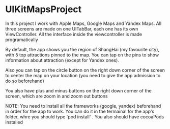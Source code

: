 # UIKitMapsProject

In this project I work with Apple Maps, Google Maps and Yandex Maps. All three screens are made on one UITabBar, each one has its own ViewController. All the interface inside the viewcontroller is made programatically

By default, the app shows you the region of ShangHai (my favourite city), with 5 top attractions pinned to the map. You can tap on the pins to show information about attraction (except for Yandex ones).

Also you can tap on the circle button on the right down corner of the screen to center the map on your location (you need to give the app admission to do so beforehand)

You also have plus and minus buttons on the right down corner of the screen, which are zoom in and zoom out buttons

NOTE: You need to install all the frameworks (google, yandex) beforehand in order for the app to work. You can do it in the termainal for the app's folder, whre you should type 'pod install' . You also should have cocoaPods installed
